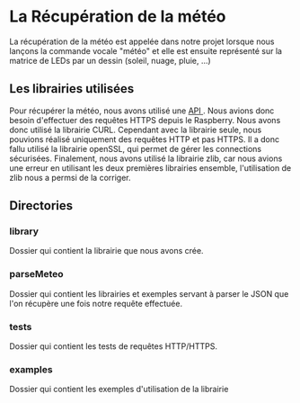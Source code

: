 
# **La Récupération de la météo**
La récupération de la météo est appelée dans notre projet lorsque nous lançons la commande vocale "météo" et elle est ensuite représenté sur la matrice de LEDs par un dessin (soleil, nuage, pluie, ...)

## Les librairies utilisées

Pour récupérer la météo, nous avons utilisé une [API
](https://openweathermap.org/api). Nous avions donc besoin d'effectuer des requêtes HTTPS depuis le Raspberry. Nous avons donc utilisé la librairie CURL. Cependant avec la librairie seule, nous pouvions réalisé uniquement des requêtes HTTP et pas HTTPS.
Il a donc fallu utilisé la librairie openSSL, qui permet de gérer les connections sécurisées. Finalement, nous avons utilisé la librairie zlib, car nous avions une erreur en utilisant les deux premières librairies ensemble, l'utilisation de zlib nous a permsi de la corriger.


## Directories

### library

Dossier qui contient la librairie que nous avons crée.

### parseMeteo

Dossier qui contient les librairies et exemples servant à parser le JSON que l'on récupère une fois notre requête effectuée.

### tests

Dossier qui contient les tests de requêtes HTTP/HTTPS.

### examples

Dossier qui contient les exemples d'utilisation de la librairie

